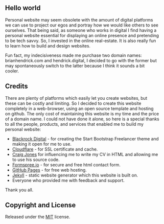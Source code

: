 ## Hello world

Personal website may seem obsolete with the amount of digital platforms we can use to project our egos and portray how we would like others to see ourselves. That being said, as someone who works in digital I find having a personal website essential for displaying an online presence and pretending to be tech savvy. So, I invested in the online real-estate. It is also really fun to learn how to build and design websites.

Fun fact, my indecisiveness made me purchase two domain names: brianhendrick.com and hendrick.digital, I decided to go with the former but may spontaneously switch to the latter because I think it sounds a bit cooler.

## Credits

There are plenty of platforms which easily let you create websites, but these can be costly and limiting. So I decided to create this website completely in a web-browser, using an open source template and hosting on github. The only cost of maintaining this website is my time and the price of a domain name. I could not have done it alone, so here is a special thanks to all the people, products, and services that enabled me to build my personal website:

* [Blackrock Digital](https://github.com/BlackrockDigital/startbootstrap-freelancer-jekyll) - for creating the Start Bootstrap Freelancer theme and making it open for me to use.
* [Cloudflare](https://cloudlfare.com) - for SSL certificate and cache.
* [Craig Jones](craighjones.co.uk) for influencing me to write my CV in HTML and allowing me to use his source code. 
* [Formspree.io](https://formspree.io) - for secure and free html contact form.
* [GitHub Pages](https://pages.github.com/) - for free web hosting.
* [Jekyll](https://jekyllrb.com/) - static website generator which this website is built on.
* Everyone who provided me with feedback and support.

Thank you all.


## Copyright and License

Released under the [MIT](https://github.com/hndrck/hndrck.github.io/LICENSE) license.
